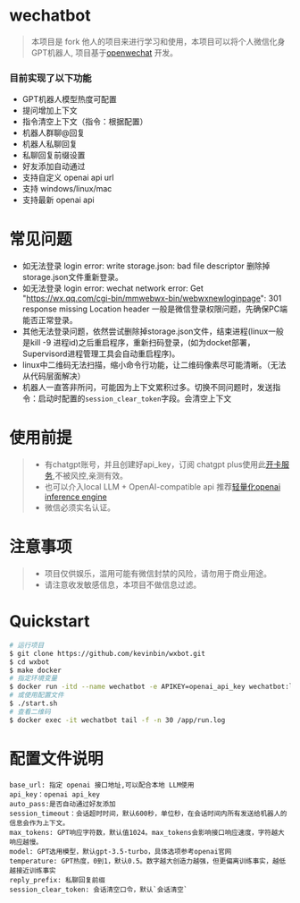 # wechatbot

> 本项目是 fork 他人的项目来进行学习和使用，本项目可以将个人微信化身GPT机器人,
> 项目基于[openwechat](https://github.com/eatmoreapple/openwechat) 开发。

### 目前实现了以下功能

* GPT机器人模型热度可配置
* 提问增加上下文
* 指令清空上下文（指令：根据配置）
* 机器人群聊@回复
* 机器人私聊回复
* 私聊回复前缀设置
* 好友添加自动通过
* 支持自定义 openai api url
* 支持 windows/linux/mac
* 支持最新 openai api


# 常见问题
* 如无法登录 login error: write storage.json: bad file descriptor 删除掉storage.json文件重新登录。
* 如无法登录 login error: wechat network error: Get "https://wx.qq.com/cgi-bin/mmwebwx-bin/webwxnewloginpage": 301 response missing Location header 一般是微信登录权限问题，先确保PC端能否正常登录。
* 其他无法登录问题，依然尝试删除掉storage.json文件，结束进程(linux一般是kill -9 进程id)之后重启程序，重新扫码登录，(如为docket部署，Supervisord进程管理工具会自动重启程序)。
* linux中二维码无法扫描，缩小命令行功能，让二维码像素尽可能清晰。（无法从代码层面解决）
* 机器人一直答非所问，可能因为上下文累积过多。切换不同问题时，发送指令：启动时配置的`session_clear_token`字段。会清空上下文

# 使用前提

> * 有chatgpt账号，并且创建好api_key，订阅 chatgpt plus使用此[开卡服务](https://bewildcard.com/i/BIN59),不被风控,亲测有效。
> * 也可以介入local LLM + OpenAI-compatible api 推荐[轻量化openai inference engine](https://github.com/janhq/nitro)
> * 微信必须实名认证。

# 注意事项

> * 项目仅供娱乐，滥用可能有微信封禁的风险，请勿用于商业用途。
> * 请注意收发敏感信息，本项目不做信息过滤。

# Quickstart


```sh
# 运行项目
$ git clone https://github.com/kevinbin/wxbot.git
$ cd wxbot
$ make docker
# 指定环境变量
$ docker run -itd --name wechatbot -e APIKEY=openai_api_key wechatbot:latest
# 或使用配置文件
$ ./start.sh
# 查看二维码
$ docker exec -it wechatbot tail -f -n 30 /app/run.log
```

# 配置文件说明

````
base_url: 指定 openai 接口地址,可以配合本地 LLM使用
api_key：openai api_key
auto_pass:是否自动通过好友添加
session_timeout：会话超时时间，默认600秒，单位秒，在会话时间内所有发送给机器人的信息会作为上下文。
max_tokens: GPT响应字符数，默认值1024。max_tokens会影响接口响应速度，字符越大响应越慢。
model: GPT选用模型，默认gpt-3.5-turbo，具体选项参考openai官网
temperature: GPT热度，0到1，默认0.5。数字越大创造力越强，但更偏离训练事实，越低越接近训练事实
reply_prefix: 私聊回复前缀
session_clear_token: 会话清空口令，默认`会话清空`
````
